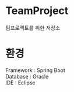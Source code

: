 # TeamProject
팀프로젝트를 위한 저장소

# 환경
  Framework : Spring Boot<br>
  Database : Oracle<br>
  IDE : Eclipse
